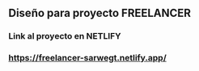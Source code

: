 ## Diseño para proyecto FREELANCER 
### Link al proyecto en NETLIFY
 ### https://freelancer-sarwegt.netlify.app/
